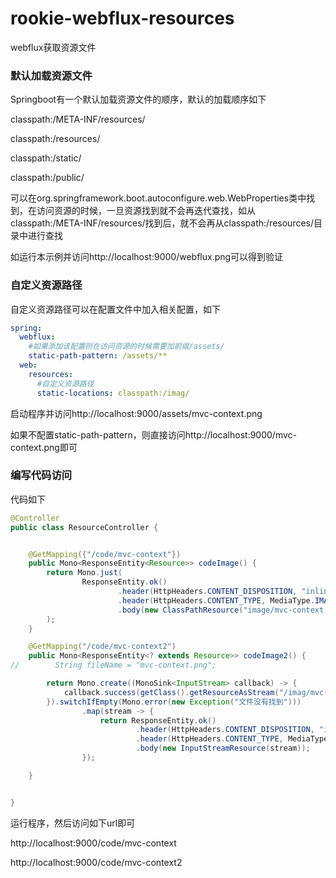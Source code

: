 # rookie-webflux-resources

webflux获取资源文件

### 默认加载资源文件

Springboot有一个默认加载资源文件的顺序，默认的加载顺序如下

classpath:/META-INF/resources/

classpath:/resources/

classpath:/static/

 classpath:/public/

可以在org.springframework.boot.autoconfigure.web.WebProperties类中找到，在访问资源的时候，一旦资源找到就不会再迭代查找，如从classpath:/META-INF/resources/找到后，就不会再从classpath:/resources/目录中进行查找

如运行本示例并访问http://localhost:9000/webflux.png可以得到验证

### 自定义资源路径

自定义资源路径可以在配置文件中加入相关配置，如下

```yaml
spring:
  webflux:
    #如果添加该配置则在访问资源的时候需要加前缀/assets/
    static-path-pattern: /assets/**
  web:
    resources:
      #自定义资源路径
      static-locations: classpath:/imag/
```

启动程序并访问http://localhost:9000/assets/mvc-context.png

如果不配置static-path-pattern，则直接访问http://localhost:9000/mvc-context.png即可

### 编写代码访问

代码如下

```java
@Controller
public class ResourceController {


    @GetMapping({"/code/mvc-context"})
    public Mono<ResponseEntity<Resource>> codeImage() {
        return Mono.just(
                ResponseEntity.ok()
                        .header(HttpHeaders.CONTENT_DISPOSITION, "inline; filename=mvc-context.png")
                        .header(HttpHeaders.CONTENT_TYPE, MediaType.IMAGE_PNG_VALUE)
                        .body(new ClassPathResource("image/mvc-context.png"))
        );
    }

    @GetMapping("/code/mvc-context2")
    public Mono<ResponseEntity<? extends Resource>> codeImage2() {
//        String fileName = "mvc-context.png";

        return Mono.create((MonoSink<InputStream> callback) -> {
            callback.success(getClass().getResourceAsStream("/imag/mvc-context.png"));
        }).switchIfEmpty(Mono.error(new Exception("文件没有找到")))
                .map(stream -> {
                    return ResponseEntity.ok()
                            .header(HttpHeaders.CONTENT_DISPOSITION, "inline; filename=mvc-context.png")
                            .header(HttpHeaders.CONTENT_TYPE, MediaType.IMAGE_PNG_VALUE)
                            .body(new InputStreamResource(stream));
                });

    }


}
```

运行程序，然后访问如下url即可

http://localhost:9000/code/mvc-context

http://localhost:9000/code/mvc-context2

